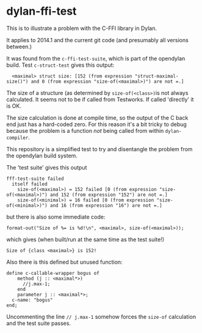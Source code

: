 # dylan-ffi-test

This is to illustrate a problem with the C-FFI library
in Dylan.

It applies to 2014.1 and the current git code (and presumably all
versions between.)

It was found from the `c-ffi-test-suite`, which is part of the
opendylan build. Test `c-struct-test` gives this output:

      <maximal> struct size: [152 (from expression "struct-maximal-size()") and 0 (from expression "size-of(<maximal>)") are not =.]

The size of a structure (as determined by `size-of(<class>)`is not
always calculated. It seems not to be if called from Testworks. If
called 'directly' it is OK.

The size calculation is done at compile time, so the output of the C
back end just has a hard-coded zero. For this reason it's a bit tricky
to debug because the problem is a function *not* being called from
within `dylan-compiler`.

This repository is a simplified test to try and disentangle the
problem from the opendylan build system.

The 'test suite' gives this output

    fff-test-suite failed
      itself failed
        size-of(<maximal>) = 152 failed [0 (from expression "size-of(<maximal>)") and 152 (from expression "152") are not =.]
        size-of(<minimal>) = 16 failed [0 (from expression "size-of(<minimal>)") and 16 (from expression "16") are not =.]

but there is also some immediate code:

    format-out("Size of %= is %d!\n", <maximal>, size-of(<maximal>));
	
which gives (when built/run at the same time as the test suite!)

    Size of {class <maximal>} is 152!

Also there is this defined but unused function:

	define c-callable-wrapper bogus of
		method (j :: <maximal*>) 
		  //j.max-1;
		end
		parameter j :: <maximal*>;
	  c-name: "bogus"
	end;


Uncommenting the line `// j.max-1` somehow forces the `size-of`
calculation and the test suite passes.

